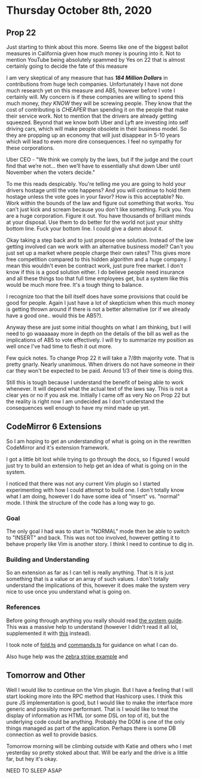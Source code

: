 # Thursday October 8th, 2020

## Prop 22

Just starting to think about this more. Seems like one of the biggest ballot measures
in California given how much money is pouring into it. Not to mention YouTube being absolutely
spammed by Yes on 22 that is almost certainly going to decide the fate of this measure

I am very skeptical of any measure that has ***184 Million Dollars*** in contributions from huge
tech companies. Unfortunately I have not done much research yet on this measure and AB5, however
before I vote I certainly will. My concern is if these companies are willing to spend this much
money, *they KNOW* they will be screwing people. They know that the cost of contributing is *CHEAPER*
than spending it on the people that make their service work. Not to mention that the drivers are 
already getting squeezed. Beyond that we know both Uber and Lyft are investing into self driving
cars, which will make people obsolete in their business model. So they are propping up an economy that
will just disappear in 5-10 years which will lead to even more dire consequences. I feel no sympathy 
for these corporations. 

Uber CEO - "We think we comply by the laws, but if the judge and the court find that we’re not... then we’ll have to essentially shut down Uber until November when the voters decide."

To me this reads despicably. You're telling me you are going to hold your drivers hostage until the
vote happens? And you will continue to hold them hostage unless the vote goes in your favor? How is 
this acceptable? No. Work within the bounds of the law and figure out something that works. You can't 
just kick and scream because you don't like something. Fuck you. You are a huge corporation. Figure 
it out. You have thousands of brilliant minds at your disposal. Use them to do better for the world
not just your shitty bottom line. Fuck your bottom line. I could give a damn about it.

Okay taking a step back and to just propose one solution. Instead of the law getting involved can we
work with an alternative business model? Can't you just set up a market where people charge their own
rates? This gives more free competition compared to this hidden algorithm and a huge company. I mean
this wouldn't even be contract work, just pure free market. I don't know if this is a good solution
either. I do believe people need insurance and all these things too that full time employees get, but
a system like this would be much more free. It's a tough thing to balance.

I recognize too that the bill itself does have some provisions that could be good for people. Again
I just have a lot of skepticism when this much money is getting thrown around if there is not a better
alternative (or if we already have a good one.. would this be AB5?).

Anyway these are just some initial thoughts on what I am thinking, but I will need to go waaaaaay
more in depth on the details of the bill as well as the implications of AB5 to vote effectively. I
will try to summarize my position as well once I've had time to flesh it out more.

Few quick notes. To change Prop 22 it will take a 7/8th majority vote. That is pretty gnarly.
Nearly unanimous. When drivers do not have someone in their car they won't be expected to be paid. Around 1/3 of their time is doing this.

Still this is tough because I understand the benefit of being able to work whenever. It will depend
what the actual text of the laws say. This is not a clear yes or no if you ask me. Initially I came off as very No on Prop 22 but the reality is right now I am undecided as I don't understand the consequences well enough to have my mind made up yet.

## CodeMirror 6 Extensions

So I am hoping to get an understanding of what is going on in the rewritten CodeMirror and it's extension framework.

I got a little bit lost while trying to go through the docs, so I figured I would just try to build an extension to help get an idea of what is going on in the system. 

I noticed that there was not any current Vim plugin so I started experimenting with how I could attempt to build one. I don't totally know what I am doing, however I do have some idea of "insert" vs. "normal" mode. I think the structure of the code has a long way to go. 

### Goal

The only goal I had was to start in "NORMAL" mode then be able to switch to "INSERT" and
back. This was not too involved, however getting it to behave properly like Vim is another story. I
think I need to continue to dig in.

### Building and Understanding

So an extension as far as I can tell is really anything. That is it is just something that is a value
or an array of such values.
I don't totally understand the implications of this, however it does make the system very nice to use
once you understand what is going on.

### References

Before going through anything you really should read [the system guide](https://codemirror.net/6/docs/guide/). This was a massive help to understand (however I didn't read it all lol, supplemented it with [this](https://marijnhaverbeke.nl/blog/extensibility.html) instead).

I took note of [fold.ts](https://github.com/codemirror/codemirror.next/blob/master/fold/src/fold.ts) and [commands.ts](https://github.com/codemirror/codemirror.next/blob/master/commands/src/commands.ts) for guidance on what I can do.

Also huge help was the [zebra stripe example](https://codemirror.net/6/examples/zebra/) and 

## Tomorrow and Other

Well I would like to continue on the Vim plugin. But I have a feeling that I will start looking more into the RPC method that Hashicorp uses. I think this pure JS implementation is good, but I would like to make the interface more generic and possibly more performant. That is I would like to treat the display of information as HTML (or some DSL on top of it), but the underlying code could be anything. Probably the DOM is one of the only things managed as part of the application. Perhaps there is some DB connection as well to provide basics.

Tomorrow morning will be climbing outside with Katie and others who I met yesterday so pretty stoked about that. Will be early and the drive is a little far, but hey it's okay. 


NEED TO SLEEP ASAP